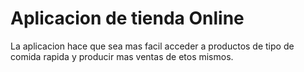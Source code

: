 # Aplicacion de tienda Online
La aplicacion hace que sea mas facil acceder a productos de tipo de comida rapida y producir mas ventas de etos mismos.
